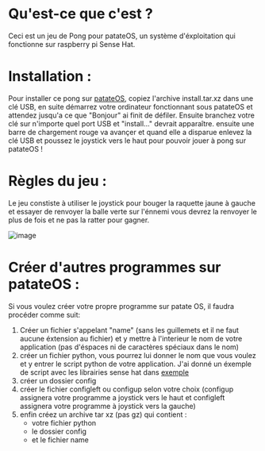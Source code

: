 # Qu'est-ce que c'est ?
Ceci est un jeu de Pong pour patateOS, un système d'éxploitation qui fonctionne sur raspberry pi Sense Hat.

# Installation :
Pour installer ce pong sur [patateOS](https://github.com/AstralArchitect/patateOS/), copiez l'archive install.tar.xz dans une clé USB, en suite démarrez votre ordinateur fonctionnant sous patateOS et attendez jusqu'a ce que "Bonjour" ai finit de défiler. Ensuite branchez votre clé sur n'importe quel port USB et "install..." devrait apparaître. ensuite une barre de chargement rouge va avançer et quand elle a disparue enlevez la clé USB et poussez le joystick vers le haut pour pouvoir jouer à pong sur patateOS !

# Règles du jeu : 
Le jeu constiste à utiliser le joystick pour bouger la raquette jaune à gauche et essayer de renvoyer la balle verte sur l'énnemi vous devrez la renvoyer le plus de fois et ne pas la ratter pour gagner.


![image](https://github.com/AstralArchitect/pong-patateOS/assets/154975712/490df7b8-8bb8-4ab1-b08a-24ce0222e168)

# Créer d'autres programmes sur patateOS :
Si vous voulez créer votre propre programme sur patate OS, il faudra procéder comme suit:
  1. Créer un fichier s'appelant "name" (sans les guillemets et il ne faut aucune éxtension au fichier) et y mettre à l'interieur le nom de votre application (pas d'éspaces ni de caractères spéciaux dans le nom)
  2. créer un fichier python, vous pourrez lui donner le nom que vous voulez et y entrer le script python de votre application. J'ai donné un éxemple de script avec les librairies sense hat dans [exemple](https://github.com/AstralArchitect/patateOS/blob/main/main.py)
  3. créer un dossier config
  4. créer le fichier configleft ou configup selon votre choix (configup assignera votre programme a joystick vers le haut et configleft assignera votre programme à joystick vers la gauche)
  5. enfin créez un archive tar xz (pas gz) qui contient :
       - votre fichier python
       - le dossier config
       - et le fichier name
